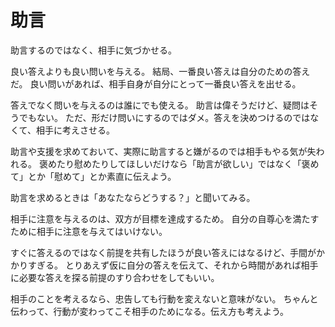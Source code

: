 # 助言

助言するのではなく、相手に気づかせる。

良い答えよりも良い問いを与える。
結局、一番良い答えは自分のための答えだ。
良い問いがあれば、相手自身が自分にとって一番良い答えを出せる。

答えでなく問いを与えるのは誰にでも使える。
助言は偉そうだけど、疑問はそうでもない。
ただ、形だけ問いにするのではダメ。答えを決めつけるのではなくて、相手に考えさせる。

助言や支援を求めておいて、実際に助言すると嫌がるのでは相手もやる気が失われる。
褒めたり慰めたりしてほしいだけなら「助言が欲しい」ではなく「褒めて」とか「慰めて」とか素直に伝えよう。

助言を求めるときは「あなたならどうする？」と聞いてみる。

相手に注意を与えるのは、双方が目標を達成するため。
自分の自尊心を満たすために相手に注意を与えてはいけない。

すぐに答えるのではなく前提を共有したほうが良い答えにはなるけど、手間がかかりすぎる。
とりあえず仮に自分の答えを伝えて、それから時間があれば相手に必要な答えを探る前提のすり合わせをしてもいい。

相手のことを考えるなら、忠告しても行動を変えないと意味がない。
ちゃんと伝わって、行動が変わってこそ相手のためになる。伝え方も考えよう。
